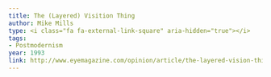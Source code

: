 ```yaml
---
title: The (Layered) Visition Thing
author: Mike Mills
type: <i class="fa fa-external-link-square" aria-hidden="true"></i>
tags:
- Postmodernism
year: 1993
link: http://www.eyemagazine.com/opinion/article/the-layered-vision-thing1
---
```

